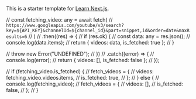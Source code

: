 This is a starter template for [Learn Next.js](https://nextjs.org/learn).

// const fetching_video: any = await fetch(
// `https://www.googleapis.com/youtube/v3/search?key=${API_KEY}&channelId=${channel_id}&part=snippet,id&order=date&maxResults=6`
// )
// .then((res) => {
// if (res.ok) {
// const data: any = res.json();
// console.log(data.items);
// return { videos: data, is_fetched: true };
// }

// throw new Error("UNDEFINED");
// })
// .catch((error) => {
// console.log(error);
// return { videos: [], is_fetched: false };
// });

// if (fetching_video.is_fetched) {
// fetch_videos = {
// videos: fetching_video.videos.items,
// is_fetched: true,
// };
// } else {
// console.log(fetching_video);
// fetch_videos = {
// videos: [],
// is_fetched: false,
// };
// }

